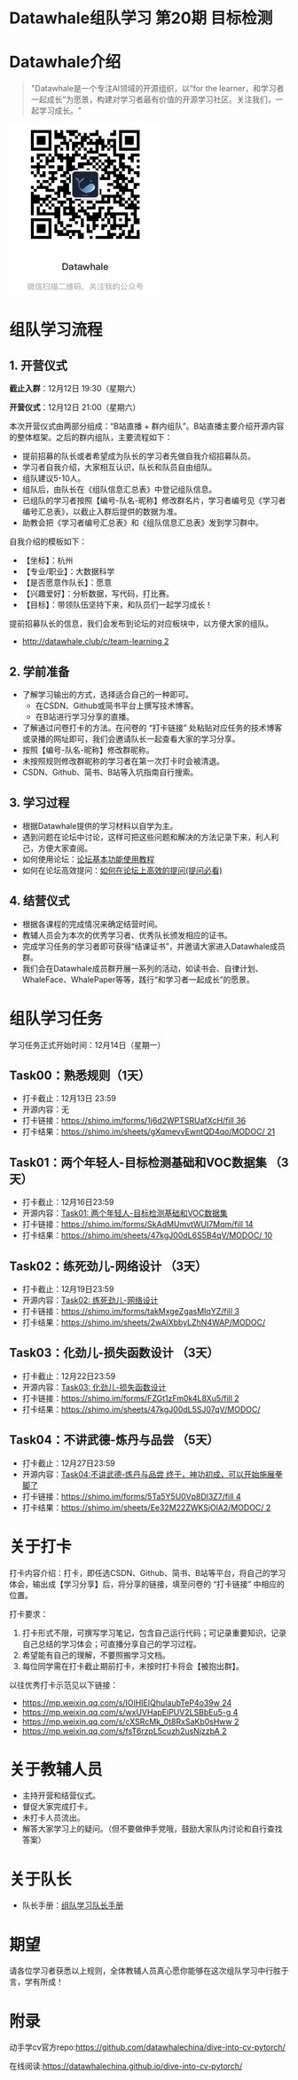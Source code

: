 # Datawhale组队学习 第20期 目标检测

# Datawhale介绍

> "Datawhale是一个专注AI领域的开源组织，以“for the learner，和学习者一起成长”为愿景，构建对学习者最有价值的开源学习社区。关注我们，一起学习成长。"

![img](https://raw.githubusercontent.com/datawhalechina/dive-into-cv-pytorch/master/markdown_imgs/datawhale_qrcode.jpeg)

# 组队学习流程

## 1. 开营仪式

**截止入群**：12月12日 19:30（星期六）

**开营仪式**：12月12日 21:00（星期六）

本次开营仪式由两部分组成：“B站直播 + 群内组队”。B站直播主要介绍开源内容的整体框架。之后的群内组队，主要流程如下：

- 提前招募的队长或者希望成为队长的学习者先做自我介绍招募队员。
- 学习者自我介绍，大家相互认识，队长和队员自由组队。
- 组队建议5-10人。
- 组队后，由队长在《组队信息汇总表》中登记组队信息。
- 已组队的学习者按照【编号-队名-昵称】修改群名片，学习者编号见《学习者编号汇总表》，以截止入群后提供的数据为准。
- 助教会把《学习者编号汇总表》和《组队信息汇总表》发到学习群中。

自我介绍的模板如下：

- 【坐标】：杭州
- 【专业/职业】：大数据科学
- 【是否愿意作队长】：愿意
- 【兴趣爱好】：分析数据，写代码，打比赛。
- 【目标】：带领队伍坚持下来，和队员们一起学习成长！

提前招募队长的信息，我们会发布到论坛的对应板块中，以方便大家的组队。

- [http://datawhale.club/c/team-learning 2](http://datawhale.club/c/team-learning)

## 2. 学前准备

- 了解学习输出的方式，选择适合自己的一种即可。
  - 在CSDN、Github或简书平台上撰写技术博客。
  - 在B站进行学习分享的直播。
- 了解通过问卷打卡的方法。在问卷的 “打卡链接” 处粘贴对应任务的技术博客或录播的网址即可，我们会邀请队长一起查看大家的学习分享。
- 按照【编号-队名-昵称】修改群昵称。
- 未按照规则修改群昵称的学习者在第一次打卡时会被清退。
- CSDN、Github、简书、B站等入坑指南自行搜索。

## 3. 学习过程

- 根据Datawhale提供的学习材料以自学为主。
- 遇到问题在论坛中讨论，这样可把这些问题和解决的方法记录下来，利人利己，方便大家查阅。
- 如何使用论坛：[论坛基本功能使用教程](http://datawhale.club/t/topic/662)
- 如何在论坛高效提问：[如何在论坛上高效的提问(提问必看)](http://datawhale.club/t/topic/728)

## 4. 结营仪式

- 根据各课程的完成情况来确定结营时间。
- 教辅人员会为本次的优秀学习者、优秀队长颁发相应的证书。
- 完成学习任务的学习者即可获得“结课证书”，并邀请大家进入Datawhale成员群。
- 我们会在Datawhale成员群开展一系列的活动，如读书会、自律计划、WhaleFace、WhalePaper等等，践行“和学习者一起成长”的愿景。

# 组队学习任务

学习任务正式开始时间：12月14日（星期一）

## Task00：熟悉规则（1天）

- 打卡截止：12月13日 23:59
- 开源内容：无
- 打卡链接：[https://shimo.im/forms/1j6d2WPTSRUafXcH/fill 36](https://shimo.im/forms/1j6d2WPTSRUafXcH/fill)
- 打卡结果：[https://shimo.im/sheets/gXqmevvEwntQD4qo/MODOC/ 21](https://shimo.im/sheets/gXqmevvEwntQD4qo/MODOC/)

## Task01：两个年轻人-目标检测基础和VOC数据集 （3天）

- 打卡截止：12月16日23:59
- 开源内容：[Task01: 两个年轻人-目标检测基础和VOC数据集](http://datawhale.club/t/topic/486)
- 打卡链接：[https://shimo.im/forms/SkAdMUmvtWUI7Mqm/fill 14](https://shimo.im/forms/SkAdMUmvtWUI7Mqm/fill)
- 打卡结果：[https://shimo.im/sheets/47kgJ00dL6S5B4qV/MODOC/ 10](https://shimo.im/sheets/47kgJ00dL6S5B4qV/MODOC/)

## Task02：练死劲儿-网络设计 （3天）

- 打卡截止：12月19日23:59
- 开源内容：[Task02: 练死劲儿-网络设计](http://datawhale.club/t/topic/487)
- 打卡链接：[https://shimo.im/forms/takMxgeZgasMIqYZ/fill 3](https://shimo.im/forms/takMxgeZgasMIqYZ/fill)
- 打卡结果：https://shimo.im/sheets/2wAlXbbyLZhN4WAP/MODOC/

## Task03：化劲儿-损失函数设计 （3天）

- 打卡截止：12月22日23:59
- 开源内容：[Task03: 化劲儿-损失函数设计](http://datawhale.club/t/topic/499)
- 打卡链接：[https://shimo.im/forms/FZGt1zFm0k4L8Xu5/fill 2](https://shimo.im/forms/FZGt1zFm0k4L8Xu5/fill)
- 打卡结果：https://shimo.im/sheets/47kgJ00dL5SJ07qV/MODOC/

## Task04：不讲武德-炼丹与品尝 （5天）

- 打卡截止：12月27日23:59
- 开源内容：[Task04:不讲武德-炼丹与品尝 终于，神功初成，可以开始施展拳脚了](http://datawhale.club/t/topic/514)
- 打卡链接：[https://shimo.im/forms/5Ta5Y5U0Vp8Dl3Z7/fill 4](https://shimo.im/forms/5Ta5Y5U0Vp8Dl3Z7/fill)
- 打卡结果：[https://shimo.im/sheets/Ee32M22ZWKSjOlA2/MODOC/ 2](https://shimo.im/sheets/Ee32M22ZWKSjOlA2/MODOC/)

# 关于打卡

打卡内容介绍：打卡，即任选CSDN、Github、简书、B站等平台，将自己的学习体会，输出成【学习分享】后，将分享的链接，填至问卷的 “打卡链接” 中相应的位置。

打卡要求：

1. 打卡形式不限，可撰写学习笔记，包含自己运行代码；可记录重要知识，记录自己总结的学习体会；可直播分享自己的学习过程。
2. 希望能有自己的理解，不要照搬学习文档。
3. 每位同学需在打卡截止期前打卡，未按时打卡将会【被抱出群】。

以往优秀打卡示范见以下链接：

- [https://mp.weixin.qq.com/s/IOlHIEIQhuIaubTeP4o39w 24](https://mp.weixin.qq.com/s/IOlHIEIQhuIaubTeP4o39w)
- [https://mp.weixin.qq.com/s/wxUVHapEiPUV2LSBbEu5-g 4](https://mp.weixin.qq.com/s/wxUVHapEiPUV2LSBbEu5-g)
- [https://mp.weixin.qq.com/s/cXSRcMk_0t8RxSaKb0sHww 2](https://mp.weixin.qq.com/s/cXSRcMk_0t8RxSaKb0sHww)
- [https://mp.weixin.qq.com/s/fsT6rzpL5cuzh2usNjzzbA 2](https://mp.weixin.qq.com/s/fsT6rzpL5cuzh2usNjzzbA)

# 关于教辅人员

- 主持开营和结营仪式。
- 督促大家完成打卡。
- 未打卡人员流出。
- 解答大家学习上的疑问。（但不要做伸手党哦，鼓励大家队内讨论和自行查找答案）

# 关于队长

- 队长手册：[组队学习队长手册](http://datawhale.club/t/topic/206)

# 期望

请各位学习者获悉以上规则，全体教辅人员真心愿你能够在这次组队学习中行胜于言，学有所成！

# 附录
动手学cv官方repo:https://github.com/datawhalechina/dive-into-cv-pytorch/

在线阅读:https://datawhalechina.github.io/dive-into-cv-pytorch/

